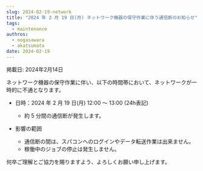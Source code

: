 ```yaml
---
slug: 2024-02-19-network
title: "2024 年 2 月 19 日(月) ネットワーク機器の保守作業に伴う通信断のお知らせ"
tags:
  - maintenance
authros:
  - oogasawara
  - akatsumata
date: 2024-02-19
---
```


掲載日: 2024年2月14日

ネットワーク機器の保守作業に伴い、以下の時間帯において、ネットワークが一時的に不通となります。

- 日時：2024 年 2 月 19 日(月) 12:00 ～ 13:00 (24h表記)
  - 約 5 分間の通信断が発生します。

- 影響の範囲
  - 通信断の間は、スパコンへのログインやデータ転送作業は出来ません。
  - 稼働中のジョブの停止は発生しません。

何卒ご理解とご協力を賜りますよう、よろしくお願い申し上げます。
